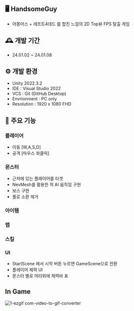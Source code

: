 ## 🖥️ HandsomeGuy
- 어몽어스 + 레프트4데드 를 합친 느낌의 2D Top뷰 FPS 탈출 게임

## 🕰️ 개발 기간
- 24.01.02 ~ 24.01.08

## ⚙️ 개발 환경
- Unity 2022.3.2
- IDE : Visual Studio 2022
- VCS : Git (GitHub Desktop)
- Envrionment : PC only
- Resolution : 1920 x 1080 FHD

## 📌 주요 기능
### 플레이어
- 이동 [W,A,S,D]
- 공격 [마우스 좌클릭]

### 몬스터
- 근처에 있는 플레이어를 타겟
- NevMesh를 활용한 적 AI 움직임 구현
- 보스 구현
- 풀로 소환 제거

### 아이템

### 맵

### 스킬

### UI
- StartScene 에서 시작 버튼 누르면 GameScene으로 전환
- 플레이어 체력 UI
- 몬스터 별로 머리위에 체력바 표

## In Game
![1-ezgif com-video-to-gif-converter](https://github.com/dotoolboy/HandsomeGuy/assets/149443435/f9576e3c-8ba8-4e90-a1d8-00af6564fc9a)

